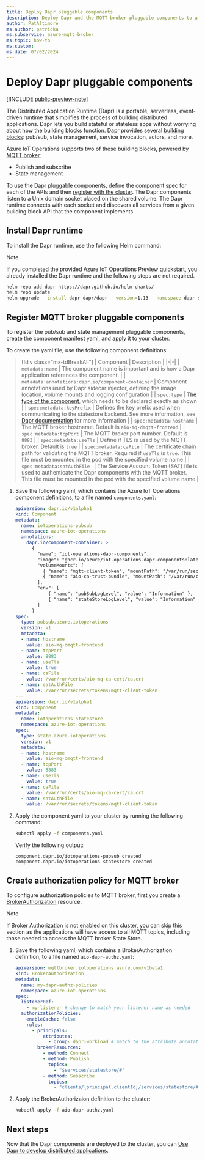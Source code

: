 ```yaml
---
title: Deploy Dapr pluggable components
description: Deploy Dapr and the MQTT broker pluggable components to a cluster.
author: PatAltimore 
ms.author: patricka 
ms.subservice: azure-mqtt-broker
ms.topic: how-to
ms.custom:
ms.date: 07/02/2024
---
```


# Deploy Dapr pluggable components

[!INCLUDE [public-preview-note](../includes/public-preview-note.md)]

The Distributed Application Runtime (Dapr) is a portable, serverless, event-driven runtime that simplifies the process of building distributed applications. Dapr lets you build stateful or stateless apps without worrying about how the building blocks function. Dapr provides several [building blocks](https://docs.dapr.io/developing-applications/building-blocks/): pub/sub, state management, service invocation, actors, and more.  

Azure IoT Operations supports two of these building blocks, powered by [MQTT broker](../manage-mqtt-broker/overview-iot-mq.md):

- Publish and subscribe
- State management

To use the Dapr pluggable components, define the component spec for each of the APIs and then [register with the cluster](https://docs.dapr.io/operations/components/pluggable-components-registration/). The Dapr components listen to a Unix domain socket placed on the shared volume. The Dapr runtime connects with each socket and discovers all services from a given building block API that the component implements.

## Install Dapr runtime

To install the Dapr runtime, use the following Helm command:

> [!NOTE]
> If you completed the provided Azure IoT Operations Preview [quickstart](../get-started-end-to-end-sample/quickstart-deploy.md), you already installed the Dapr runtime and the following steps are not required.

```bash
helm repo add dapr https://dapr.github.io/helm-charts/
helm repo update
helm upgrade --install dapr dapr/dapr --version=1.13 --namespace dapr-system --create-namespace --wait
```

## Register MQTT broker pluggable components

To register the pub/sub and state management pluggable components, create the component manifest yaml, and apply it to your cluster. 

To create the yaml file, use the following component definitions:

> [!div class="mx-tdBreakAll"]
> | Component | Description |
> |-|-|
> | `metadata:name` | The component name is important and is how a Dapr application references the component. |
> | `metadata:annotations:dapr.io/component-container` | Component annotations used by Dapr sidecar injector, defining the image location, volume mounts and logging configuration |
> | `spec:type` | [The type of the component](https://docs.dapr.io/operations/components/pluggable-components-registration/#define-the-component), which needs to be declared exactly as shown |
> | `spec:metadata:keyPrefix` | Defines the key prefix used when communicating to the statestore backend. See more information, see [Dapr documentation](https://docs.dapr.io/developing-applications/building-blocks/state-management/howto-share-state) for more information |
> | `spec:metadata:hostname` | The MQTT broker hostname. Default is `aio-mq-dmqtt-frontend` |
> | `spec:metadata:tcpPort` | The MQTT broker port number. Default is `8883` |
> | `spec:metadata:useTls` |  Define if TLS is used by the MQTT broker. Default is `true` |
> | `spec:metadata:caFile` | The certificate chain path for validating the MQTT broker. Required if `useTls` is `true`. This file must be mounted in the pod with the specified volume name |
> | `spec:metadata:satAuthFile ` | The Service Account Token (SAT) file is used to authenticate the Dapr components with the MQTT broker.  This file must be mounted in the pod with the specified volume name |

1. Save the following yaml, which contains the Azure IoT Operations component definitions, to a file named `components.yaml`:

    ```yml
    apiVersion: dapr.io/v1alpha1
    kind: Component
    metadata:
      name: iotoperations-pubsub
      namespace: azure-iot-operations
      annotations:
        dapr.io/component-container: >
          {
            "name": "iot-operations-dapr-components",
            "image": "ghcr.io/azure/iot-operations-dapr-components:latest",
            "volumeMounts": [
              { "name": "mqtt-client-token", "mountPath": "/var/run/secrets/tokens" },
              { "name": "aio-ca-trust-bundle", "mountPath": "/var/run/certs/aio-mq-ca-cert" }
            ],
            "env": [
                { "name": "pubSubLogLevel", "value": "Information" },
                { "name": "stateStoreLogLevel", "value": "Information" }
            ]
          }
    spec:
      type: pubsub.azure.iotoperations
      version: v1
      metadata:
      - name: hostname
        value: aio-mq-dmqtt-frontend
      - name: tcpPort
        value: 8883
      - name: useTls
        value: true
      - name: caFile
        value: /var/run/certs/aio-mq-ca-cert/ca.crt
      - name: satAuthFile
        value: /var/run/secrets/tokens/mqtt-client-token
    ---
    apiVersion: dapr.io/v1alpha1
    kind: Component
    metadata:
      name: iotoperations-statestore
      namespace: azure-iot-operations
    spec:
      type: state.azure.iotoperations
      version: v1
      metadata:
      - name: hostname
        value: aio-mq-dmqtt-frontend
      - name: tcpPort
        value: 8883
      - name: useTls
        value: true
      - name: caFile
        value: /var/run/certs/aio-mq-ca-cert/ca.crt
      - name: satAuthFile
        value: /var/run/secrets/tokens/mqtt-client-token    
    ```

1. Apply the component yaml to your cluster by running the following command:

    ```bash
    kubectl apply -f components.yaml
    ```

    Verify the following output:

    ```output
    component.dapr.io/iotoperations-pubsub created
    component.dapr.io/iotoperations-statestore created
    ```

## Create authorization policy for MQTT broker

To configure authorization policies to MQTT broker, first you create a [BrokerAuthorization](../manage-mqtt-broker/howto-configure-authorization.md) resource.

> [!NOTE]
> If Broker Authorization is not enabled on this cluster, you can skip this section as the applications will have access to all MQTT topics, including those needed to access the MQTT broker State Store.

1. Save the following yaml, which contains a BrokerAuthorization definition, to a file named `aio-dapr-authz.yaml`:

    ```yml
    apiVersion: mqttbroker.iotoperations.azure.com/v1beta1
    kind: BrokerAuthorization
    metadata:
      name: my-dapr-authz-policies
      namespace: azure-iot-operations
    spec:
      listenerRef:
        - my-listener # change to match your listener name as needed
      authorizationPolicies:
        enableCache: false
        rules:
          - principals:
              attributes:
                - group: dapr-workload # match to the attribute annotated to the service account
            brokerResources:
              - method: Connect
              - method: Publish
                topics:
                  - "$services/statestore/#"
              - method: Subscribe
                topics:
                  - "clients/{principal.clientId}/services/statestore/#"
    ```

1. Apply the BrokerAuthorizaion definition to the cluster:

    ```bash
    kubectl apply -f aio-dapr-authz.yaml
    ```

## Next steps

Now that the Dapr components are deployed to the cluster, you can [Use Dapr to develop distributed applications](howto-develop-dapr-apps.md).
